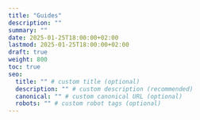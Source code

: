 ```yaml
---
title: "Guides"
description: ""
summary: ""
date: 2025-01-25T18:00:00+02:00
lastmod: 2025-01-25T18:00:00+02:00
draft: true
weight: 800
toc: true
seo:
  title: "" # custom title (optional)
  description: "" # custom description (recommended)
  canonical: "" # custom canonical URL (optional)
  robots: "" # custom robot tags (optional)
---
```


